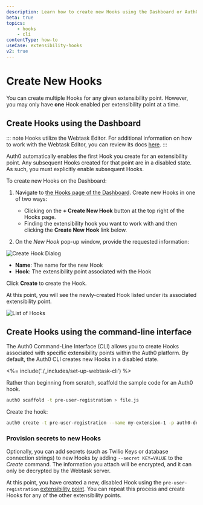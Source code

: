 ```yaml
---
description: Learn how to create new Hooks using the Dashboard or Auth0 Command-Line Interface
beta: true
topics:
    - hooks
    - cli
contentType: how-to
useCase: extensibility-hooks
v2: true
---
```


# Create New Hooks

You can create multiple Hooks for any given extensibility point. However, you may only have **one** Hook enabled per extensibility point at a time.

## Create Hooks using the Dashboard

::: note
Hooks utilize the Webtask Editor. For additional information on how to work with the Webtask Editor, you can review its docs [here](https://webtask.io/docs/editor/).
:::

Auth0 automatically enables the first Hook you create for an extensibility point. Any subsequent Hooks created for that point are in a disabled state. As such, you must explicitly enable subsequent Hooks. 

To create new Hooks on the Dashboard:

1. Navigate to [the Hooks page of the Dashboard](${manage_url}/#/hooks). Create new Hooks in one of two ways:

    * Clicking on the **+ Create New Hook** button at the top right of the Hooks page.
    * Finding the extensibility hook you want to work with and then clicking the **Create New Hook** link below.

2. On the *New Hook* pop-up window, provide the requested information:

  ![Create Hook Dialog](/media/articles/hooks/create-new-hook.png)

  * **Name**: The name for the new Hook
  * **Hook**: The extensibility point associated with the Hook

  Click **Create** to create the Hook.

  At this point, you will see the newly-created Hook listed under its associated extensibility point.

![List of Hooks](/media/articles/hooks/hooks-list.png)

## Create Hooks using the command-line interface

The Auth0 Command-Line Interface (CLI) allows you to create Hooks associated with specific extensibility points within the Auth0 platform. By default, the Auth0 CLI creates new Hooks in a disabled state.

<%= include('./_includes/set-up-webtask-cli') %>

Rather than beginning from scratch, scaffold the sample code for an Auth0 hook.

```bash
auth0 scaffold -t pre-user-registration > file.js
```

Create the hook:

```bash
auth0 create -t pre-user-registration --name my-extension-1 -p auth0-default file.js`
```

### Provision secrets to new Hooks

Optionally, you can add secrets (such as Twilio Keys or database connection strings) to new Hooks by adding `--secret KEY=VALUE` to the *Create* command. The information you attach will be encrypted, and it can only be decrypted by the Webtask server.

At this point, you have created a new, disabled Hook using the `pre-user-registration` [extensibility point](/hooks/concepts/overview-extensibility-points). You can repeat this process and create Hooks for any of the other extensibility points.
